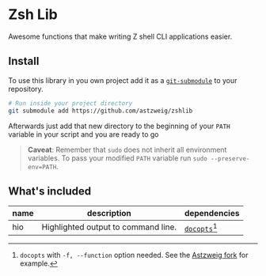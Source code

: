 # Zsh Lib
Awesome functions that make writing Z shell CLI applications easier.

## Install
To use this library in you own project add it as a [`git-submodule`][git-submodule]
to your repository.

```zsh
# Run inside your project directory
git submodule add https://github.com/astzweig/zshlib
```
Afterwards just add that new directory to the beginning of your `PATH` variable
in your script and you are ready to go

> **Caveat**: Remember that `sudo` does not inherit all environment variables.
> To pass your modified `PATH` variable run `sudo --preserve-env=PATH`.

## What's included

| name | description | dependencies |
| ---- | ----------- | ------------ |
| hio  | Highlighted output to command line. | [`docopts`][docopts][^docopts] |

[^docopts]: `docopts` with `-f, --function` option needed. See the
  [Astzweig fork][astzweig-docopts] for example.

[git-submodule]: https://git-scm.com/docs/git-submodule
[docopts]: https://github.com/docopt/docopts
[astzweig-docopts]: https://github.com/astzweig/docopts
